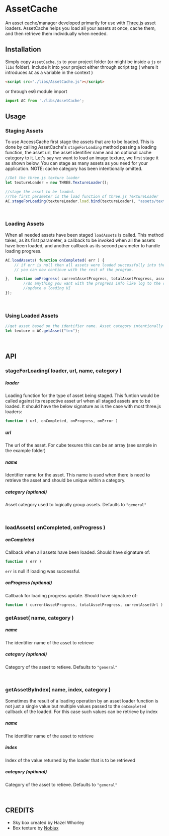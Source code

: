 # AssetCache
An asset cache/manager developed primarily for use with [Three.js](https://threejs.org/) asset loaders. AssetCache helps you load all your assets at once, cache them, and then retrieve them individually when needed.

## Installation

Simply copy `AssetCache.js` to your project folder (or might be inside a `js` or `libs` folder). Include it into your project either through script tag ( where it introduces `AC` as a variable in the context )
```html
<script src="./libs/AssetCache.js"></script>
```

or through es6 module import
```js
import AC from './libs/AssetCache';
```

## Usage
### Staging Assets

To use AccessCache first stage the assets that are to be loaded. This is done by calling AssetCache's `stageForLoading` method passing a loading function, the asset url, the asset identifier name and an optional cache category to it. Let's say we want to load an image texture, we first stage it as shown below. You can stage as many assets as you need for your application. NOTE: cache category has been intentionally omitted.
```js
//Get the three.js texture loader
let textureLoader = new THREE.TextureLoader();

//stage the asset to be loaded. 
//The first parameter is the load function of three.js TextureLoader
AC.stageForLoading(textureLoader.load.bind(textureLoader), "assets/texture/tex.png", "tex");
```

<br />


### Loading Assets

When all needed assets have been staged `loadAssets` is called. This method takes, as its first parameter, a callback to be invoked when all the assets have been loaded, and another callback as its second parameter to handle loading progress.
```js
AC.loadAssets( function onCompleted( err ) {
    // if err is null then all assets were loaded successfully into the cache
    // you can now continue with the rest of the program.

},  function onProgress( currentAssetProgress, totalAssetProgress, assetUrl ) {
        //do anything you want with the progress info like log to the console or
        //update a loading UI
});
```

<br />


### Using Loaded Assets
```js
//get asset based on the identifier name. Asset category intentionally omitted
let texture = AC.getAsset("tex");
```

<br />


## API

### stageForLoading( loader, url, name, category )
##### loader
Loading function for the type of asset being staged. This funtion would be called against its respective asset url when all staged assets are to be loaded. It should have the below signature as is the case with most three.js loaders:
```js
function ( url, onCompleted, onProgress, onError )
```
##### url
The url of the asset. For cube texures this can be an array (see sample in the example folder)
##### name
Identifier name for the asset. This name is used when there is need to retrieve the asset and should be unique within a category.
##### category (optional)
Asset category used to logically group assets. Defaults to `"general"`

<br />


### loadAssets( onCompleted, onProgress )
##### onCompleted
Callback when all assets have been loaded. Should have signature of:
```js
function ( err )
```
`err` is null if loading was successful.


##### onProgress (optional)
Callback for loading progress update. Should have signature of:
```js
function ( currentAssetProgress, totalAssetProgress, currentAssetUrl )
```
  
  

### getAsset( name, category )
##### name
The identifier name of the asset to retrieve
##### category (optional)
Category of the asset to retieve. Defaults to `"general"`

<br />

### getAssetByIndex( name, index, category )
Sometimes the result of a loading operation by an asset loader function is not just a single value but multiple values passed to the `onCompleted` callback of the loaded. For this case  such values can be retrieve by index
##### name
The identifier name of the asset to retrieve
##### index
Index of the value returned by the loader that is to be retrieved
##### category (optional)
Category of the asset to retieve. Defaults to `"general"`

<br />


## CREDITS
 - Sky box created by Hazel Whorley
 - Box texture by [Nobiax](nobiax.deviantart.com)
